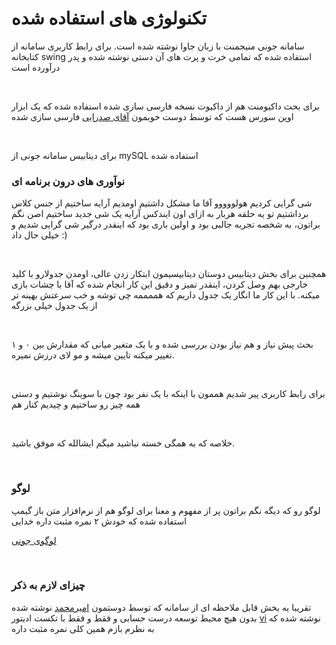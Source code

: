 # تکنولوژی های استفاده شده
سامانه جونی منیجمنت با زبان جاوا نوشته شده است. برای رابط کاربری سامانه از کتابخانه swing استفاده شده که تمامی خرت و پرت های آن دستی نوشته شده و پدر درآورده 
است

<br>

برای بحث داکیومنت هم از داکیوت نسخه فارسی سازی شده استفاده شده که یک ابزار اوپن سورس هست که توسط دوست خوبمون
[آقای صدرایی](https://github.com/sadraiiali)
فارسی سازی شده

<br>

برای دیتابیس سامانه جونی از mySQL استفاده شده


### نوآوری های درون برنامه ای
شی گرایی کردیم هولووووو
آقا ما مشکل داشتیم اومدیم آرایه ساختیم از جنس کلاس برداشتیم تو یه حلقه هربار به ازای اون ایندکس آرایه یک شی جدید ساختیم اصن نگم براتون، به شخصه تجربه جالبی بود و اولین باری بود که اینقدر درگیر شی گرایی شدیم و خیلی حال داد :)

<br>

همچنین برای بخش دیتابیس دوستان دیتابیسیمون ابتکار زدن عالی، اومدن جدولارو با کلید خارجی بهم وصل کردن، اینقدر تمیز و دقیق این کار انجام شده که آقا با چشات بازی میکنه.
با این کار ما انگار یک جدول داریم که هممممه چی توشه و خب سرعتش بهینه تر از یک جدول خیلی بزرگه

<br>

بحث پیش نیاز و هم نیاز بودن بررسی شده و با یک متغیر میانی که مقدارش بین ۰ و ۱ تغییر میکنه تایین میشه و مو لای درزش نمیره.

<br>

برای رابط کاربری پیر شدیم هممون با اینکه با یک نفر بود چون با سوینگ نوشتیم و دستی همه چیز رو ساختیم و چیدیم کنار هم

<br>

خلاصه که به همگی خسته نباشید میگم ایشالله که موفق باشید.

<br>

### لوگو
لوگو رو که دیگه نگم براتون پر از مفهوم و معنا
برای لوگو هم از نرم‌افزار متن باز گیمپ استفاده شده که خودش ۲ نمره مثبت داره خدایی

[لوگوی جونی](https://raw.githubusercontent.com/am-shm/juni_managemant_docs/main/docs/juni_logo.png)

<br>

### چیزای لازم به ذکر
تقریبا یه بخش قابل ملاحظه ای از سامانه که توسط 
دوستمون 
[امیرمحمد](https://github.com/am-shm)
نوشته شده بدون هیچ محیط توسعه درست حسابی و فقط و فقط با تکست ادیتور
[vi](https://vim.org)
نوشته شده که به نظرم بازم همین کلی نمره مثبت داره